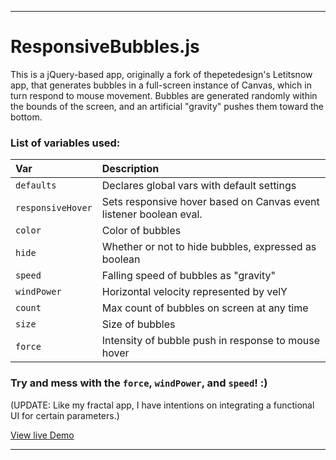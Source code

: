 ___
# ResponsiveBubbles.js
This is a jQuery-based app, originally a fork of thepetedesign's Letitsnow app, that generates bubbles in a full-screen instance of Canvas, which in turn respond to mouse movement.
Bubbles are generated randomly within the bounds of the screen, and an artificial "gravity" pushes them toward the bottom.

### List of variables used:

| Var             | Description     |
| :-------------   |:---------------|
| `defaults`     | Declares global vars with default settings|
| `responsiveHover`      | Sets responsive hover based on Canvas event listener boolean eval. |
| `color`     | Color of bubbles|
| `hide`          | Whether or not to hide bubbles, expressed as boolean|
| `speed`     | Falling speed of bubbles as "gravity"|
| `windPower`          | Horizontal velocity represented by velY|
| `count`           | Max count of bubbles on screen at any time|
| `size` | Size of bubbles|
| `force` | Intensity of bubble push in response to mouse hover|


### Try and mess with the `force`, `windPower`, and `speed`! :)

(UPDATE: Like my fractal app, I have intentions on integrating a functional UI for certain parameters.)

[View live Demo](https://cdn.rawgit.com/sambgordon/ResponsiveBubbles-2/master/index.html)
___
